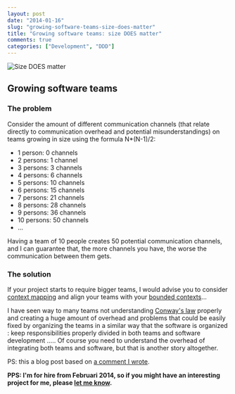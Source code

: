```yaml
---
layout: post
date: "2014-01-16"
slug: "growing-software-teams-size-does-matter"
title: "Growing software teams: size DOES matter"
comments: true
categories: ["Development", "DDD"]
---
```


![Size DOES matter](http://i181.photobucket.com/albums/x263/theblaccsuperman/size-does-matter-742262.jpg)

## Growing software teams

### The problem

Consider the amount of different communication channels (that relate directly to communication overhead and potential misunderstandings) on teams growing in size using the formula N*(N-1)/2:

- 1 person: 0 channels
- 2 persons: 1 channel
- 3 persons: 3 channels
- 4 persons: 6 channels
- 5 persons: 10 channels
- 6 persons: 15 channels
- 7 persons: 21 channels
- 8 persons: 28 channels
- 9 persons: 36 channels
- 10 persons: 50 channels
- ...

Having a team of 10 people creates 50 potential communication channels, and I can guarantee that, the more channels you have, the worse the communication between them gets.

### The solution

If your project starts to require bigger teams, I would advise you to consider [context mapping](http://www.infoq.com/articles/ddd-contextmapping) and align your teams with your
[bounded contexts](http://www.sapiensworks.com/blog/post/2012/04/17/DDD-The-Bounded-Context-Explained.aspx)...

I have seen way to many teams not understanding [Conway's law](http://en.wikipedia.org/wiki/Conway's_law) properly and creating a huge amount of overhead and problems that could be easily fixed by organizing the teams in a similar way that the software is organized : keep responsibilities properly divided in both teams and software development .....
Of course you need to understand the overhead of integrating both teams and software, but that is another story altogether.

PS: this a blog post based on [a comment I wrote](http://www.thoughtworks.com/insights/blog/3-misconceptions-about-bdd#comment-1204247153).

**PPS: I'm for hire from Februari 2014, so if you might have an interesting project for me, please [let me know](mailto::tom@corebvba.be).**
